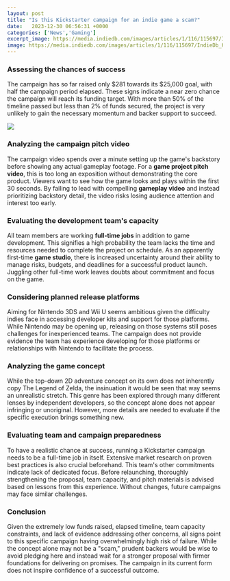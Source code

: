 ```yaml
---
layout: post
title: "Is this Kickstarter campaign for an indie game a scam?"
date:   2023-12-30 06:56:31 +0000
categories: ['News','Gaming']
excerpt_image: https://media.indiedb.com/images/articles/1/116/115697/IndieDb_Kickstarter.jpg
image: https://media.indiedb.com/images/articles/1/116/115697/IndieDb_Kickstarter.jpg
---
```


### Assessing the chances of success 
The campaign has so far raised only $281 towards its $25,000 goal, with half the campaign period elapsed. These signs indicate a near zero chance the campaign will reach its funding target. With more than 50% of the timeline passed but less than 2% of funds secured, the project is very unlikely to gain the necessary momentum and backer support to succeed. 

![](https://empowered.gg/wp-content/uploads/2021/09/shutterstock_1927517282.jpg)
### Analyzing the campaign pitch video 
The campaign video spends over a minute setting up the game's backstory before showing any actual gameplay footage. For a **game project pitch video**, this is too long an exposition without demonstrating the core product. Viewers want to see how the game looks and plays within the first 30 seconds. By failing to lead with compelling **gameplay video** and instead prioritizing backstory detail, the video risks losing audience attention and interest too early. 
### Evaluating the development team's capacity
All team members are working **full-time jobs** in addition to game development. This signifies a high probability the team lacks the time and resources needed to complete the project on schedule. As an apparently first-time **game studio**, there is increased uncertainty around their ability to manage risks, budgets, and deadlines for a successful product launch. Juggling other full-time work leaves doubts about commitment and focus on the game. 
### Considering planned release platforms   
Aiming for Nintendo 3DS and Wii U seems ambitious given the difficulty indies face in accessing developer kits and support for those platforms. While Nintendo may be opening up, releasing on those systems still poses challenges for inexperienced teams. The campaign does not provide evidence the team has experience developing for those platforms or relationships with Nintendo to facilitate the process.
### Analyzing the game concept
While the top-down 2D adventure concept on its own does not inherently copy The Legend of Zelda, the insinuation it would be seen that way seems an unrealistic stretch. This genre has been explored through many different lenses by independent developers, so the concept alone does not appear infringing or unoriginal. However, more details are needed to evaluate if the specific execution brings something new.
### Evaluating team and campaign preparedness 
To have a realistic chance at success, running a Kickstarter campaign needs to be a full-time job in itself. Extensive market research on proven best practices is also crucial beforehand. This team's other commitments indicate lack of dedicated focus. Before relaunching, thoroughly strengthening the proposal, team capacity, and pitch materials is advised based on lessons from this experience. Without changes, future campaigns may face similar challenges.
### Conclusion
Given the extremely low funds raised, elapsed timeline, team capacity constraints, and lack of evidence addressing other concerns, all signs point to this specific campaign having overwhelmingly high risk of failure. While the concept alone may not be a "scam," prudent backers would be wise to avoid pledging here and instead wait for a stronger proposal with firmer foundations for delivering on promises. The campaign in its current form does not inspire confidence of a successful outcome.